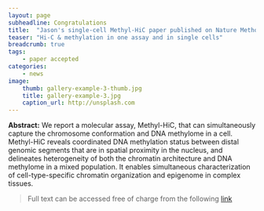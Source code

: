 ```yaml
---
layout: page
subheadline: Congratulations 
title:  "Jason's single-cell Methyl-HiC paper published on Nature Methods"
teaser: "Hi-C & methylation in one assay and in single cells"
breadcrumb: true
tags:
    - paper accepted 
categories:
    - news 
image:
    thumb: gallery-example-3-thumb.jpg
    title: gallery-example-3.jpg
    caption_url: http://unsplash.com
---
```

<b>Abstract:</b>
We report a molecular assay, Methyl-HiC, that can simultaneously capture the chromosome conformation and DNA methylome in a cell. Methyl-HiC reveals coordinated DNA methylation status between distal genomic segments that are in spatial proximity in the nucleus, and delineates heterogeneity of both the chromatin architecture and DNA methylome in a mixed population. It enables simultaneous characterization of cell-type-specific chromatin organization and epigenome in complex tissues.

> Full text can be accessed free of charge from the following [link](https://www.researchgate.net/publication/334976309_Joint_profiling_of_DNA_methylation_and_chromatin_architecture_in_single_cells)
